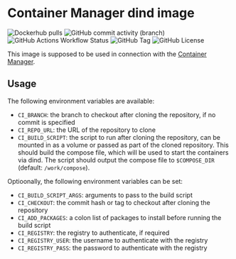# Container Manager dind image

![Dockerhub pulls](https://img.shields.io/docker/pulls/dr460nf1r3/container-manager-dind.svg)
![GitHub commit activity (branch)](https://img.shields.io/github/commit-activity/m/dr460nf1r3/container-manager-dind/main)
![GitHub Actions Workflow Status](https://img.shields.io/github/actions/workflow/status/dr460nf1r3/container-manager-dind/publish-dind.yml)
![GitHub Tag](https://img.shields.io/github/v/tag/dr460nf1r3/container-manager-dind)
![GitHub License](https://img.shields.io/github/license/dr460nf1r3/container-manager-dind)


This image is supposed to be used in connection with the [Container Manager](https://github.com/dr460nf1r3/container-manager).

## Usage

The following environment variables are available:

- `CI_BRANCH`: the branch to checkout after cloning the repository, if no commit is specified
- `CI_REPO_URL`: the URL of the repository to clone
- `CI_BUILD_SCRIPT`: the script to run after cloning the repository, can be mounted in as a volume or passed as part of the cloned repository. This should build the compose file, which will be used to start the containers via dind. The script should output the compose file to `$COMPOSE_DIR` (default: `/work/compose`).

Optioonally, the following environment variables can be set:

- `CI_BUILD_SCRIPT_ARGS`: arguments to pass to the build script
- `CI_CHECKOUT`: the commit hash or tag to checkout after cloning the repository
- `CI_ADD_PACKAGES`: a colon list of packages to install before running the build script
- `CI_REGISTRY`: the registry to authenticate, if required
- `CI_REGISTRY_USER`: the username to authenticate with the registry
- `CI_REGISTRY_PASS`: the password to authenticate with the registry
